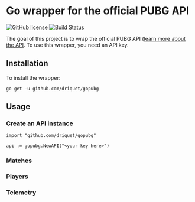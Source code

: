 # Go wrapper for the official PUBG API

[![GitHub license](https://img.shields.io/github/license/driquet/gopubg.svg)](https://github.com/driquet/gopubg)
[![Build Status](https://travis-ci.org/driquet/gopubg.svg?branch=master)](https://travis-ci.org/driquet/gopubg)

The goal of this project is to wrap the official PUBG API ([learn more about
the API](https://documentation.playbattlegrounds.com/en/introduction.html). To
use this wrapper, you need an API key.

## Installation

To install the wrapper:
```
go get -u github.com/driquet/gopubg
```

## Usage

### Create an API instance

```
import "github.com/driquet/gopubg"

api := gopubg.NewAPI("<your key here>")
```

### Matches
### Players
### Telemetry
